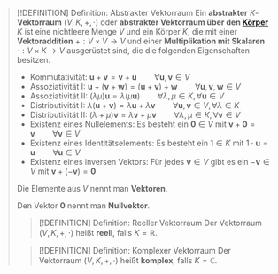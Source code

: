 > [!DEFINITION] Definition: Abstrakter Vektorraum
> Ein **abstrakter** $K$-**Vektorraum** $(V, K, +,\cdot)$ oder **abstrakter Vektorraum über den [Körper](../../Mengenlehre/Körper/Körper.md)** $K$ ist eine nichtleere Menge $V$ und ein Körper $K$, die mit einer **Vektoraddition** $+: V \times V \to V$ und einer **Multiplikation mit Skalaren** $\cdot : V \times K \to V$ ausgerüstet sind, die die folgenden Eigenschaften besitzen.
> - Kommutativität: $\mathbf{u} + \mathbf{v} = \mathbf{v} + \mathbf{u} \qquad \forall \mathbf{u},\mathbf{v} \in V$
> - Assoziativität I: $\mathbf{u} + (\mathbf{v} + \mathbf{w}) = (\mathbf{u} + \mathbf{v}) + \mathbf{w} \qquad \forall \mathbf{u},\mathbf{v}, \mathbf{w} \in V$
> - Assoziativität II: $(\lambda\mu)\mathbf{u} = \lambda(\mu\mathbf{u}) \qquad \forall \lambda,\mu\in K, \forall \mathbf{u} \in V$
> - Distributivität I: $\lambda (\mathbf{u} + \mathbf{v}) = \lambda\mathbf{u}+\lambda\mathbf{v} \qquad \forall \mathbf{u},\mathbf{v} \in V, \forall \lambda \in K$
> - Distributivität II: $(\lambda + \mu)\mathbf{v} = \lambda\mathbf{v}+\mu\mathbf{v} \qquad \forall \lambda,\mu \in K, \forall \mathbf{v}\in V$
> - Existenz eines Nullelements: Es besteht ein $\mathbf{0} \in V$ mit $\mathbf{v} + \mathbf{0} = \mathbf{v} \qquad \forall \mathbf{v} \in V$
> - Existenz eines Identitätselements: Es besteht ein $1 \in K$ mit $1\cdot \mathbf{u} = \mathbf{u} \qquad \forall \mathbf{u}\in V$
> - Existenz eines inversen Vektors: Für jedes $\mathbf{v} \in V$ gibt es ein $-\mathbf{v} \in V$ mit $\mathbf{v} + (-\mathbf{v}) = \mathbf{0}$
> 
> Die Elemente aus $V$ nennt man **Vektoren**. 
> 
> Den Vektor $\mathbf{0}$ nennt man **Nullvektor**.
> > [!DEFINITION] Definition: Reeller Vektorraum
> > Der Vektorraum $(V,K,+,\cdot)$ heißt **reell**, falls $K = \mathbb{R}$.
> 
> > [!DEFINITION] Definition: Komplexer Vektorraum
> > Der Vektorraum $(V,K,+,\cdot)$ heißt **komplex**, falls $K = \mathbb{C}$.